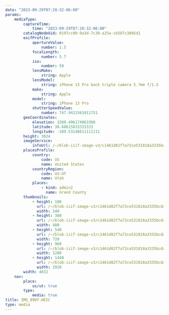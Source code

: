 ```yaml
---
date: "2023-09-29T07:28:32-06:00"
params:
    mediaType:
        captureTime:
            time: "2023-09-29T07:28:32-06:00"
        catalogNodeUid: 0197cc00-9a3d-7c30-a25a-cb587c3895d1
        exifProfile:
            apertureValue:
                number: 1.5
            focalLength:
                number: 5.7
            iso:
                number: 50
            lensMake:
                string: Apple
            lensModel:
                string: iPhone 13 Pro back triple camera 5.7mm f/1.5
            make:
                string: Apple
            model:
                string: iPhone 13 Pro
            shutterSpeedValue:
                number: 747.9431561911751
        geoCoordinates:
            elevation: 1588.496174863388
            latitude: 38.68615833333333
            longitude: -109.53148611111111
        height: 3024
        imageService:
            infoUrl: /~/blob-iiif-image-v3/c1461d82f7a72ce531818a3335bcda6c41bde08a4dd1b246ee66230944c09613/info.json
        placesProfile:
            country:
                code: US
                name: United States
            countryRegion:
                code: US-UT
                name: Utah
            places:
                - kind: admin2
                  name: Grand County
        thumbnails:
            - height: 180
              url: /~/blob-iiif-image-v3/c1461d82f7a72ce531818a3335bcda6c41bde08a4dd1b246ee66230944c09613/full/240%2C180/0/default.jpg
              width: 240
            - height: 360
              url: /~/blob-iiif-image-v3/c1461d82f7a72ce531818a3335bcda6c41bde08a4dd1b246ee66230944c09613/full/480%2C360/0/default.jpg
              width: 480
            - height: 540
              url: /~/blob-iiif-image-v3/c1461d82f7a72ce531818a3335bcda6c41bde08a4dd1b246ee66230944c09613/full/720%2C540/0/default.jpg
              width: 720
            - height: 960
              url: /~/blob-iiif-image-v3/c1461d82f7a72ce531818a3335bcda6c41bde08a4dd1b246ee66230944c09613/full/1280%2C960/0/default.jpg
              width: 1280
            - height: 1440
              url: /~/blob-iiif-image-v3/c1461d82f7a72ce531818a3335bcda6c41bde08a4dd1b246ee66230944c09613/full/1920%2C1440/0/default.jpg
              width: 1920
        width: 4032
    nav:
        place:
            us/ut: true
        type:
            media: true
title: IMG_8907.HEIC
type: media
---
```

